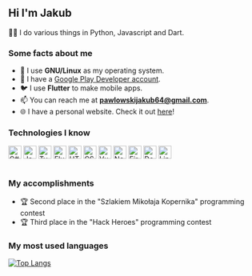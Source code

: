 ## Hi I'm Jakub

👨‍💻 I do various things in Python, Javascript and Dart.

### Some facts about me

- 🐧 I use **GNU/Linux** as my operating system.
- 📱 I have a [Google Play Developer account](https://play.google.com/store/apps/dev?id=5564990466874085550).
- 🐦 I use **Flutter** to make mobile apps.
- 📫 You can reach me at **pawlowskijakub64@gmail.com**.
- 🌐 I have a personal website. Check it out [here](https://pawl0wski.pl)!

### Technologies I know

<div style="display:flex; flex-direction:row; gap: 0.25rem; flex-wrap:wrap;padding-bottom:1rem;">

<img  alt="C#" width="26px" src="https://cdn.jsdelivr.net/gh/devicons/devicon/icons/csharp/csharp-original.svg"  />

<img  alt="JavaScript" width="26px" src="https://cdn.jsdelivr.net/gh/devicons/devicon/icons/javascript/javascript-original.svg"  />

<img  alt="TypeScript" width="26px" src="https://cdn.jsdelivr.net/gh/devicons/devicon/icons/typescript/typescript-original.svg"  />

<img  alt="Flutter" width="26px" src="https://cdn.jsdelivr.net/gh/devicons/devicon/icons/flutter/flutter-original.svg"  />

<img  alt="HTML5" width="26px" src="https://cdn.jsdelivr.net/gh/devicons/devicon/icons/html5/html5-original.svg"  />

<img  alt="CSS" width="26px" src="https://cdn.jsdelivr.net/gh/devicons/devicon/icons/css3/css3-original.svg"  />

<img  alt="Vue" width="26px" src="https://cdn.jsdelivr.net/gh/devicons/devicon/icons/vuejs/vuejs-original.svg"  />

<img  alt="NodeJS" width="26px" src="https://cdn.jsdelivr.net/gh/devicons/devicon/icons/nodejs/nodejs-original.svg"  />

<img  alt="Firebase" width="26px" src="https://cdn.jsdelivr.net/gh/devicons/devicon/icons/firebase/firebase-plain.svg"  />

<img  alt="Docker" width="26px" src="https://cdn.jsdelivr.net/gh/devicons/devicon/icons/docker/docker-original.svg"  />

<img  alt="Linux" width="26px" src="https://cdn.jsdelivr.net/gh/devicons/devicon/icons/linux/linux-original.svg"  />

</div>

### My accomplishments

- 🏆 Second place in the "Szlakiem Mikołaja Kopernika" programming contest
- 🏆 Third place in the "Hack Heroes" programming contest

### My most used languages

[![Top Langs](https://github-readme-stats.vercel.app/api/top-langs/?username=pawl0wski&layout=compact)](https://github.com/pawl0wski)
